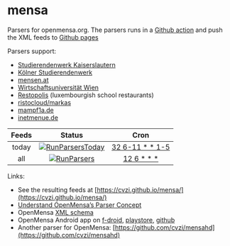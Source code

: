 # mensa
Parsers for openmensa.org. The parsers runs in a [Github action](https://github.com/cvzi/mensa/actions?query=workflow%3ARunParsers) and push the XML feeds to [Github pages](https://cvzi.github.io/mensa/)

Parsers support:
*   [Studierendenwerk Kaiserslautern](https://www.studierendenwerk-kaiserslautern.de/kaiserslautern/essen-und-trinken/)
*   [Kölner Studierendenwerk](https://www.kstw.de/speiseplan)
*   [mensen.at](https://www.mensen.at/)
*   [Wirtschaftsuniversität Wien](http://www.wumensa.at/)
*   [Restopolis](https://portal.education.lu/restopolis/) (luxembourgish school restaurants)
*   [ristocloud/markas](https://www.markas.com)
*   [mampf1a.de](https://mampf1a.de/)
*   [inetmenue.de](https://www.inetmenue.de/)

|  Feeds       |                                         Status                                                                                                                  |                     Cron                                                                                                                                      |
|:------------:|:---------------------------------------------------------------------------------------------------------------------------------------------------------------:|:-------------------------------------------------------------------------------------------------------------------------------------------------------------:|
| today        | [![RunParsersToday](https://github.com/cvzi/mensa/workflows/RunParsersToday/badge.svg)](https://github.com/cvzi/mensa/actions?query=workflow%3ARunParsersToday) | [32 6-11 * * 1-5](https://crontab.guru/#32_6-11_*_*_1-5 "“At minute 32 past every hour from 6 through 11 on every day-of-week from Monday through Friday.” ") |
| all          | [![RunParsers](https://github.com/cvzi/mensa/workflows/RunParsers/badge.svg)](https://github.com/cvzi/mensa/actions?query=workflow%3ARunParsers)                | [12 6 * * *](https://crontab.guru/#12_6_*_*_* "“At 06:12.” ")                                                                                                 |

Links:
*   See the resulting feeds at [https://cvzi.github.io/mensa/](https://cvzi.github.io/mensa/)
*   [Understand OpenMensa’s Parser Concept](https://doc.openmensa.org/parsers/understand/)
*   OpenMensa [XML schema](https://doc.openmensa.org/feed/v2/)
*   OpenMensa Android app on [f-droid](https://f-droid.org/en/packages/de.uni_potsdam.hpi.openmensa/), [playstore](https://play.google.com/store/apps/details?id=de.uni_potsdam.hpi.openmensa), [github](https://github.com/domoritz/open-mensa-android)
*   Another parser for OpenMensa: [https://github.com/cvzi/mensahd](https://github.com/cvzi/mensahd)
